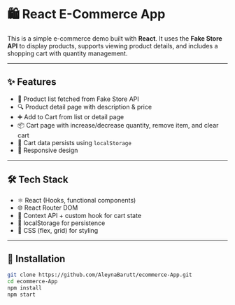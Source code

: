 # 🛍️ React E-Commerce App

This is a simple e-commerce demo built with **React**. It uses the **Fake Store API** to display products, supports viewing product details, and includes a shopping cart with quantity management.

---

## ✨ Features
- 🛒 Product list fetched from Fake Store API  
- 🔍 Product detail page with description & price  
- ➕ Add to Cart from list or detail page  
- 📦 Cart page with increase/decrease quantity, remove item, and clear cart  
- 💾 Cart data persists using `localStorage`  
- 📱 Responsive design  

---

## 🛠️ Tech Stack
- ⚛️ React (Hooks, functional components)  
- 🌐 React Router DOM  
- 🎯 Context API + custom hook for cart state  
- 💾 localStorage for persistence  
- 🎨 CSS (flex, grid) for styling  

---

## 🚀 Installation
```bash
git clone https://github.com/AleynaBarutt/ecommerce-App.git
cd ecommerce-App
npm install
npm start
